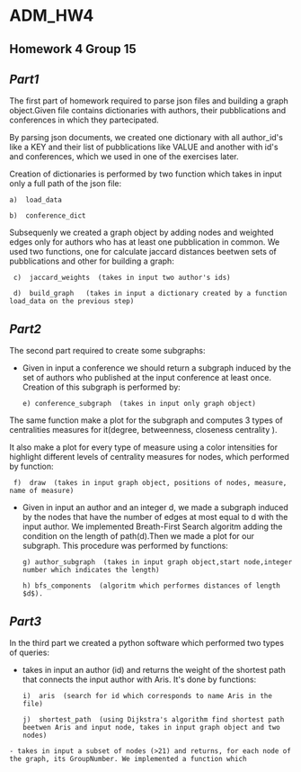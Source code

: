 # ADM_HW4
## Homework 4 Group 15

## ___Part1___
The first part of homework required to parse json files and building a graph object.Given file contains dictionaries with authors, their pubblications and conferences in which they partecipated.

By parsing json documents, we created one dictionary with all author_id's like a KEY and their list of pubblications like VALUE and another with id's and conferences, which we used in one of the exercises later.

Creation of dictionaries is performed by two function which takes in input only a full path of the json file:

    a)  load_data

    b)  conference_dict

Subsequenly we created a graph object by adding nodes and weighted edges only for authors who has at least one pubblication in common. We used two functions, one for calculate jaccard distances beetwen sets of pubblications and other for building a graph:

     c)  jaccard_weights  (takes in input two author's ids)

     d)  build_graph   (takes in input a dictionary created by a function load_data on the previous step)

## ___Part2___
The second part required to create some subgraphs:

   - Given in input a conference we should return a subgraph induced by the set of authors who published at the input conference at least once. Creation of this subgraph is performed by:

         e) conference_subgraph  (takes in input only graph object)

The same function make a plot for the subgraph and computes 3 types of centralities measures for it(degree, betweenness, closeness centrality ). 

It also make a plot for every type of measure using a color intensities for highlight different levels of centrality measures for nodes, which performed by function:

     f)  draw  (takes in input graph object, positions of nodes, measure, name of measure)

   - Given in input an author and an integer d, we made a subgraph induced by the nodes that have the number of edges at most equal to d with the input author. We implemented Breath-First Search algoritm adding the condition on the length of path(d).Then we made a plot for our subgraph. This procedure was performed by functions:

         g) author_subgraph  (takes in input graph object,start node,integer number which indicates the length)

         h) bfs_components  (algoritm which performes distances of length $d$). 


## ___Part3___

In the third part we created a python software which performed two types of queries:

   - takes in input an author (id) and returns the weight of the shortest path that connects the input author with Aris. It's done by functions:

         i)  aris  (search for id which corresponds to name Aris in the file)

         j)  shortest_path  (using Dijkstra's algorithm find shortest path beetwen Aris and input node, takes in input graph object and two nodes)

    - takes in input a subset of nodes (>21) and returns, for each node of the graph, its GroupNumber. We implemented a function which


